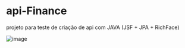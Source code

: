 # api-Finance
projeto para teste de criação de api com JAVA (JSF + JPA + RichFace)

![image](https://github.com/Icar0S/api-Finance/assets/39846852/c8138508-1e66-4f4a-9fe2-f82583c2f44d)
